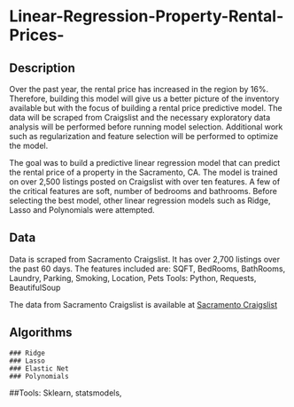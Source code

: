 # Linear-Regression-Property-Rental-Prices-




## Description 

Over the past year, the rental price has increased in the region by 16%. Therefore, building this model will give us a better picture of the inventory available but with the focus of building a rental price predictive model. The data will be scraped from Craigslist and the necessary exploratory data analysis will be performed before running model selection. Additional work such as regularization and feature selection will be performed to optimize the model. 

The goal was to build a predictive linear regression model that can predict the rental price of a property in the Sacramento, CA. The model is trained on over 2,500 listings posted on Craigslist with over ten features. A few of the critical features are soft, number of bedrooms and bathrooms. Before selecting the best model, other linear regression models such as Ridge, Lasso and Polynomials were attempted. 


## Data 

Data is scraped from Sacramento Craigslist. It has over 2,700 listings over the past 60 days. The features included are: SQFT, BedRooms, BathRooms, Laundry, Parking, Smoking, Location, Pets
	Tools: Python, Requests, BeautifulSoup

The data from Sacramento Craigslist is available at [Sacramento Craigslist]( https://sacramento.craigslist.org/)



## Algorithms
  
	
    ### Ridge
    ### Lasso
    ### Elastic Net
    ### Polynomials

  ##Tools:
    Sklearn, statsmodels,

